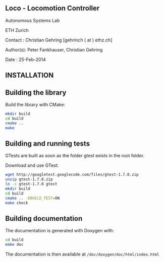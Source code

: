 Loco - Locomotion Controller
-----------------------------------------------------------------
Autonomous Systems Lab

ETH Zurich

Contact  : Christian Gehring [gehrinch ( at ) ethz.ch]

Author(s): Peter Fankhauser, Christian Gehring

Date     : 25-Feb-2014


INSTALLATION
-----------------------------------------------------------------
Building the library
-----------------------------
Build the library with CMake:
```bash
mkdir build
cd build
cmake ..
make

```

Building and running tests
-----------------------------
GTests are built as soon as the folder gtest exists in the root folder.

Download and use GTest:

```bash
wget http://googletest.googlecode.com/files/gtest-1.7.0.zip
unzip gtest-1.7.0.zip
ln -s gtest-1.7.0 gtest
mkdir build
cd build
cmake .. -DBUILD_TEST=ON
make check
```

Building documentation
-----------------------------

The documentation is generated with Doxygen with:

```bash
cd build
make doc
```

The documentation is then available at `/doc/doxygen/doc/html/index.html`
